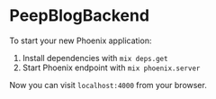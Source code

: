 # PeepBlogBackend

To start your new Phoenix application:

1. Install dependencies with `mix deps.get`
2. Start Phoenix endpoint with `mix phoenix.server`

Now you can visit `localhost:4000` from your browser.
